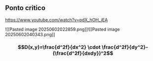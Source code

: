 ## Ponto critico

https://www.youtube.com/watch?v=pdX_hOH_jEA

![[Pasted image 20250602022859.png]]![[Pasted image 20250602040343.png]]

### $$D(x,y)=\frac{d^2f}{dx^2} \cdot \frac{d^2f}{dy^2}-(\frac{d^2f}{dxdy})^2$$


